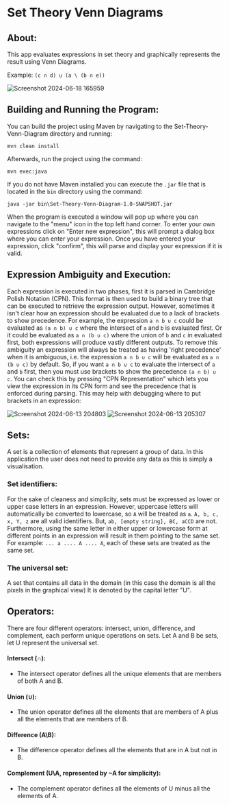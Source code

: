 # Set Theory Venn Diagrams


## About:
This app evaluates expressions in set theory and graphically represents the result
using Venn Diagrams.

Example: `(c ∩ d) ∪ (a \ (b ∩ e))`

![Screenshot 2024-06-18 165959](https://github.com/LouisIsbister/set-theory-venn-diagram/assets/104889878/3d77d2b2-20f6-4fb0-b45e-75d6bc1ec99c)



## Building and Running the Program:
You can build the project using Maven by navigating to the Set-Theory-Venn-Diagram directory and running:  

`mvn clean install`  

Afterwards, run the project using the command:  

`mvn exec:java`  

If you do not have Maven installed you can execute the `.jar` file that is located in the `bin` directory using the command:  

`java -jar bin\Set-Theory-Venn-Diagram-1.0-SNAPSHOT.jar`  

When the program is executed a window will pop up where you can navigate to the "menu" icon in the top left hand corner. To enter your own expressions click on "Enter new expression", this will prompt a dialog box where you can enter your expression. Once you have entered your expression, click "confirm", this will parse and display your expression if it is valid.


## Expression Ambiguity and Execution:
Each expression is executed in two phases, first it is parsed in Cambridge Polish Notation (CPN). This format is then used to build a binary tree that can be executed to retrieve the expression output. However, sometimes it isn't clear how an expression should be evaluated due to a lack of brackets to show precedence. For example, the expression `a ∩ b ∪ c` could be evaluated as `(a ∩ b) ∪ c` where the intersect of `a` and `b` is evaluated first. Or it could be evaluated as `a ∩ (b ∪ c)` where the union of `b` and `c` in evaluated first, both expressions will produce vastly different outputs. To remove this ambiguity an expression will always be treated as having 'right precedence' when it is ambiguous, i.e. the expression `a ∩ b ∪ c` will be evaluated as `a ∩ (b ∪ c)` by default. So, if you want `a ∩ b ∪ c` to evaluate the intersect of `a` and `b` first, then you must use brackets to show the precedence `(a ∩ b) ∪ c`. You can check this by pressing "CPN Representation" which lets you view the expression in its CPN form and see the precedence that is enforced during parsing. This may help with debugging where to put brackets in an expression:

![Screenshot 2024-06-13 204803](https://github.com/LouisIsbister/set-theory-venn-diagram/assets/104889878/39e47a01-1cf0-4b2f-a1bb-adfb327f4f87)
![Screenshot 2024-06-13 205307](https://github.com/LouisIsbister/set-theory-venn-diagram/assets/104889878/830d3f7f-dd2c-4bec-8f28-ec66a5cba8be)

## Sets:
A set is a collection of elements that represent a group of data. In this application the user does not need to provide any data as this is simply a visualisation.
### Set identifiers:
For the sake of cleaness and simplicity, sets must be expressed as lower or upper case
letters in an expression. However, uppercase letters will automatically be converted to
lowercase, so `A` will be treated as `a`.
`A, b, c, x, Y, z` are all valid identifiers. But, `ab, [empty string], BC, aCCD` are not.
Furthermore, using the same letter in either upper or lowercase form at different points in
an expression will result in them pointing to the same set. For example: `... a .... A .... A`, each of these sets are treated as the same set.
### The universal set:
A set that contains all data in the domain (in this case the domain is all the pixels in the graphical view)
It is denoted by the capital letter "U".


## Operators:
There are four different operators: intersect, union, difference, and complement, each perform unique operations on sets.
Let A and B be sets, let U represent the universal set.
#### Intersect (∩):
- The intersect operator defines all the unique elements that are members of both A and B. 
#### Union (∪):
- The union operator defines all the elements that are members of A plus all the elements that are members of B. 
#### Difference (A\B):
- The difference operator defines all the elements that are in A but not in B. 
#### Complement (U\A, represented by ~A for simplicity):
- The complement operator defines all the elements of U minus all the elements of A.
